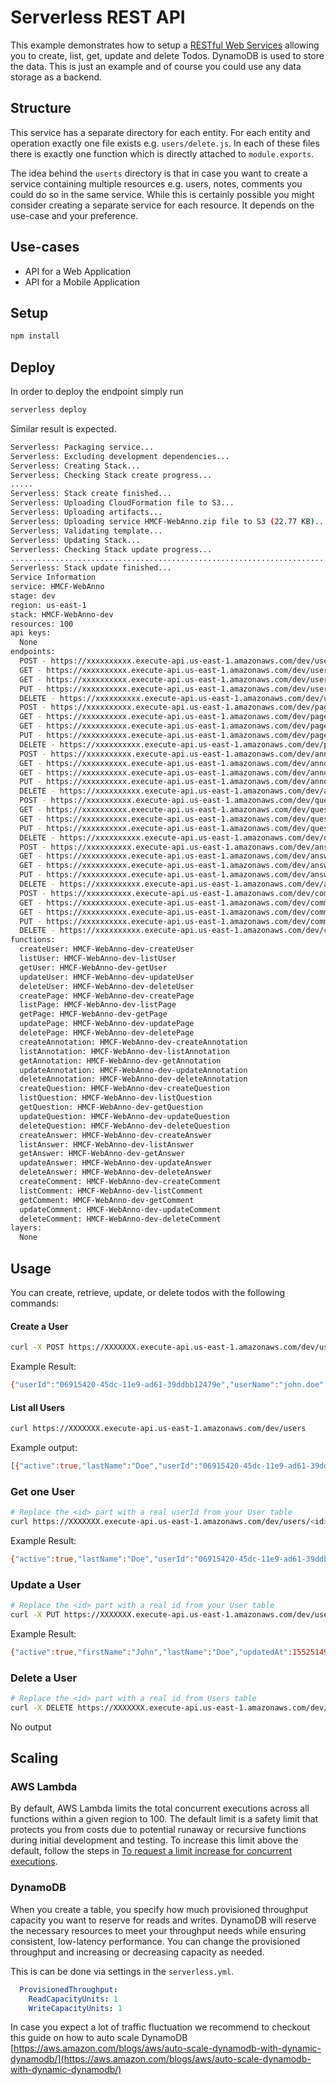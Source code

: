 <!--
title: 'AWS Serverless REST API example in NodeJS'
description: 'This example demonstrates how to setup a RESTful Web Service allowing you to create, list, get, update and delete Todos. DynamoDB is used to store the data.'
layout: Doc
framework: v1
platform: AWS
language: nodeJS
authorLink: 'https://github.com/ozbillwang'
authorName: 'Bill Wang'
authorAvatar: 'https://avatars3.githubusercontent.com/u/8954908?v=4&s=140'
-->
# Serverless REST API

This example demonstrates how to setup a [RESTful Web Services](https://en.wikipedia.org/wiki/Representational_state_transfer#Applied_to_web_services) allowing you to create, list, get, update and delete Todos. DynamoDB is used to store the data. This is just an example and of course you could use any data storage as a backend.

## Structure

This service has a separate directory for each entity. For each entity and operation exactly one file exists e.g. `users/delete.js`. In each of these files there is exactly one function which is directly attached to `module.exports`.

The idea behind the `userts` directory is that in case you want to create a service containing multiple resources e.g. users, notes, comments you could do so in the same service. While this is certainly possible you might consider creating a separate service for each resource. It depends on the use-case and your preference.

## Use-cases

- API for a Web Application
- API for a Mobile Application

## Setup

```bash
npm install
```

## Deploy

In order to deploy the endpoint simply run

```bash
serverless deploy
```

Similar result is expected.

```bash
Serverless: Packaging service...
Serverless: Excluding development dependencies...
Serverless: Creating Stack...
Serverless: Checking Stack create progress...
.....
Serverless: Stack create finished...
Serverless: Uploading CloudFormation file to S3...
Serverless: Uploading artifacts...
Serverless: Uploading service HMCF-WebAnno.zip file to S3 (22.77 KB)...
Serverless: Validating template...
Serverless: Updating Stack...
Serverless: Checking Stack update progress...
........................................................................................................................................................................................................................................................................................................................................................................................................................................................................................
Serverless: Stack update finished...
Service Information
service: HMCF-WebAnno
stage: dev
region: us-east-1
stack: HMCF-WebAnno-dev
resources: 100
api keys:
  None
endpoints:
  POST - https://xxxxxxxxxx.execute-api.us-east-1.amazonaws.com/dev/users
  GET - https://xxxxxxxxxx.execute-api.us-east-1.amazonaws.com/dev/users
  GET - https://xxxxxxxxxx.execute-api.us-east-1.amazonaws.com/dev/users/{id}
  PUT - https://xxxxxxxxxx.execute-api.us-east-1.amazonaws.com/dev/users/{id}
  DELETE - https://xxxxxxxxxx.execute-api.us-east-1.amazonaws.com/dev/users/{id}
  POST - https://xxxxxxxxxx.execute-api.us-east-1.amazonaws.com/dev/pages
  GET - https://xxxxxxxxxx.execute-api.us-east-1.amazonaws.com/dev/pages
  GET - https://xxxxxxxxxx.execute-api.us-east-1.amazonaws.com/dev/pages/{id}
  PUT - https://xxxxxxxxxx.execute-api.us-east-1.amazonaws.com/dev/pages/{id}
  DELETE - https://xxxxxxxxxx.execute-api.us-east-1.amazonaws.com/dev/pages/{id}
  POST - https://xxxxxxxxxx.execute-api.us-east-1.amazonaws.com/dev/annotations
  GET - https://xxxxxxxxxx.execute-api.us-east-1.amazonaws.com/dev/annotations
  GET - https://xxxxxxxxxx.execute-api.us-east-1.amazonaws.com/dev/annotations/{id}
  PUT - https://xxxxxxxxxx.execute-api.us-east-1.amazonaws.com/dev/annotations/{id}
  DELETE - https://xxxxxxxxxx.execute-api.us-east-1.amazonaws.com/dev/annotations/{id}
  POST - https://xxxxxxxxxx.execute-api.us-east-1.amazonaws.com/dev/questions
  GET - https://xxxxxxxxxx.execute-api.us-east-1.amazonaws.com/dev/questions
  GET - https://xxxxxxxxxx.execute-api.us-east-1.amazonaws.com/dev/questions/{id}
  PUT - https://xxxxxxxxxx.execute-api.us-east-1.amazonaws.com/dev/questions/{id}
  DELETE - https://xxxxxxxxxx.execute-api.us-east-1.amazonaws.com/dev/questions/{id}
  POST - https://xxxxxxxxxx.execute-api.us-east-1.amazonaws.com/dev/answers
  GET - https://xxxxxxxxxx.execute-api.us-east-1.amazonaws.com/dev/answers
  GET - https://xxxxxxxxxx.execute-api.us-east-1.amazonaws.com/dev/answers/{id}
  PUT - https://xxxxxxxxxx.execute-api.us-east-1.amazonaws.com/dev/answers/{id}
  DELETE - https://xxxxxxxxxx.execute-api.us-east-1.amazonaws.com/dev/answers/{id}
  POST - https://xxxxxxxxxx.execute-api.us-east-1.amazonaws.com/dev/comments
  GET - https://xxxxxxxxxx.execute-api.us-east-1.amazonaws.com/dev/comments
  GET - https://xxxxxxxxxx.execute-api.us-east-1.amazonaws.com/dev/comments/{id}
  PUT - https://xxxxxxxxxx.execute-api.us-east-1.amazonaws.com/dev/comments/{id}
  DELETE - https://xxxxxxxxxx.execute-api.us-east-1.amazonaws.com/dev/comments/{id}
functions:
  createUser: HMCF-WebAnno-dev-createUser
  listUser: HMCF-WebAnno-dev-listUser
  getUser: HMCF-WebAnno-dev-getUser
  updateUser: HMCF-WebAnno-dev-updateUser
  deleteUser: HMCF-WebAnno-dev-deleteUser
  createPage: HMCF-WebAnno-dev-createPage
  listPage: HMCF-WebAnno-dev-listPage
  getPage: HMCF-WebAnno-dev-getPage
  updatePage: HMCF-WebAnno-dev-updatePage
  deletePage: HMCF-WebAnno-dev-deletePage
  createAnnotation: HMCF-WebAnno-dev-createAnnotation
  listAnnotation: HMCF-WebAnno-dev-listAnnotation
  getAnnotation: HMCF-WebAnno-dev-getAnnotation
  updateAnnotation: HMCF-WebAnno-dev-updateAnnotation
  deleteAnnotation: HMCF-WebAnno-dev-deleteAnnotation
  createQuestion: HMCF-WebAnno-dev-createQuestion
  listQuestion: HMCF-WebAnno-dev-listQuestion
  getQuestion: HMCF-WebAnno-dev-getQuestion
  updateQuestion: HMCF-WebAnno-dev-updateQuestion
  deleteQuestion: HMCF-WebAnno-dev-deleteQuestion
  createAnswer: HMCF-WebAnno-dev-createAnswer
  listAnswer: HMCF-WebAnno-dev-listAnswer
  getAnswer: HMCF-WebAnno-dev-getAnswer
  updateAnswer: HMCF-WebAnno-dev-updateAnswer
  deleteAnswer: HMCF-WebAnno-dev-deleteAnswer
  createComment: HMCF-WebAnno-dev-createComment
  listComment: HMCF-WebAnno-dev-listComment
  getComment: HMCF-WebAnno-dev-getComment
  updateComment: HMCF-WebAnno-dev-updateComment
  deleteComment: HMCF-WebAnno-dev-deleteComment
layers:
  None


```


## Usage

You can create, retrieve, update, or delete todos with the following commands:

#### Create a User

```bash
curl -X POST https://XXXXXXX.execute-api.us-east-1.amazonaws.com/dev/users --data '{ "userName":"john.doe","firstName": "John","lastName":"Doe","active":true }'
```

Example Result:
```bash
{"userId":"06915420-45dc-11e9-ad61-39ddbb12479e","userName":"john.doe","firstName":"John","lastName":"Doe","active":true,"createdAt":1552514691681,"updatedAt":1552514691681}%
```

#### List all Users

```bash
curl https://XXXXXXX.execute-api.us-east-1.amazonaws.com/dev/users
```

Example output:
```bash
[{"active":true,"lastName":"Doe","userId":"06915420-45dc-11e9-ad61-39ddbb12479e","updatedAt":1552514691681,"userName":"john.doe","createdAt":1552514691681,"firstName":"John"}
```

### Get one User

```bash
# Replace the <id> part with a real userId from your User table
curl https://XXXXXXX.execute-api.us-east-1.amazonaws.com/dev/users/<id>
```

Example Result:
```bash
{"active":true,"lastName":"Doe","userId":"06915420-45dc-11e9-ad61-39ddbb12479e","updatedAt":1552514691681,"userName":"john.doe","createdAt":1552514691681,"firstName":"John"}
```

### Update a User

```bash
# Replace the <id> part with a real id from your User table
curl -X PUT https://XXXXXXX.execute-api.us-east-1.amazonaws.com/dev/users/<id> --data '{ "firstName": "John","lastName": "Doe", "active": true }'
```

Example Result:
```bash
{"active":true,"firstName":"John","lastName":"Doe","updatedAt":1552514983383,"userId":"06915420-45b12479e-ad61-39ddb"}
```

### Delete a User

```bash
# Replace the <id> part with a real id from Users table
curl -X DELETE https://XXXXXXX.execute-api.us-east-1.amazonaws.com/dev/users/<id>
```

No output

## Scaling

### AWS Lambda

By default, AWS Lambda limits the total concurrent executions across all functions within a given region to 100. The default limit is a safety limit that protects you from costs due to potential runaway or recursive functions during initial development and testing. To increase this limit above the default, follow the steps in [To request a limit increase for concurrent executions](http://docs.aws.amazon.com/lambda/latest/dg/concurrent-executions.html#increase-concurrent-executions-limit).

### DynamoDB

When you create a table, you specify how much provisioned throughput capacity you want to reserve for reads and writes. DynamoDB will reserve the necessary resources to meet your throughput needs while ensuring consistent, low-latency performance. You can change the provisioned throughput and increasing or decreasing capacity as needed.

This is can be done via settings in the `serverless.yml`.

```yaml
  ProvisionedThroughput:
    ReadCapacityUnits: 1
    WriteCapacityUnits: 1
```

In case you expect a lot of traffic fluctuation we recommend to checkout this guide on how to auto scale DynamoDB [https://aws.amazon.com/blogs/aws/auto-scale-dynamodb-with-dynamic-dynamodb/](https://aws.amazon.com/blogs/aws/auto-scale-dynamodb-with-dynamic-dynamodb/)
